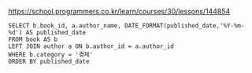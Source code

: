 https://school.programmers.co.kr/learn/courses/30/lessons/144854


~~~
SELECT b.book_id, a.author_name, DATE_FORMAT(published_date,'%Y-%m-%d') AS published_date
FROM book AS b
LEFT JOIN author a ON b.author_id = a.author_id
WHERE b.category = '경제'
ORDER BY published_date
~~~
